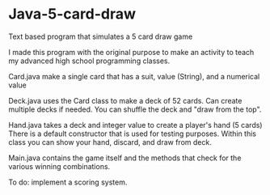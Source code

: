 # Java-5-card-draw
Text based program that simulates a 5 card draw game

I made this program with the original purpose to make an activity to teach my advanced high school programming classes.

Card.java make a single card that has a suit, value (String), and a numerical value

Deck.java uses the Card class to make a deck of 52 cards. Can create multiple decks if needed.
You can shuffle the deck and "draw from the top".

Hand.java takes a deck and integer value to create a player's hand (5 cards)
There is a default constructor that is used for testing purposes. 
Within this class you can show your hand, discard, and draw from deck.

Main.java contains the game itself and the methods that check for the various winning combinations.

To do:
implement a scoring system.


